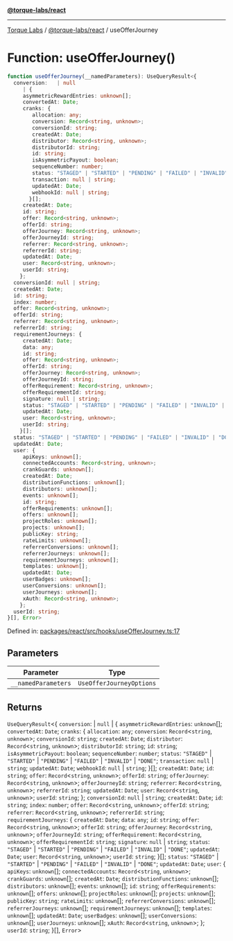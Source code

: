 [**@torque-labs/react**](../../../@torque-labs/react/README.md)

***

[Torque Labs](../../../README.md) / [@torque-labs/react](../README.md) / useOfferJourney

# Function: useOfferJourney()

```ts
function useOfferJourney(__namedParameters): UseQueryResult<{
  conversion:   | null
     | {
     asymmetricRewardEntries: unknown[];
     convertedAt: Date;
     cranks: {
        allocation: any;
        conversion: Record<string, unknown>;
        conversionId: string;
        createdAt: Date;
        distributor: Record<string, unknown>;
        distributorId: string;
        id: string;
        isAsymmetricPayout: boolean;
        sequenceNumber: number;
        status: "STAGED" | "STARTED" | "PENDING" | "FAILED" | "INVALID" | "DONE";
        transaction: null | string;
        updatedAt: Date;
        webhookId: null | string;
       }[];
     createdAt: Date;
     id: string;
     offer: Record<string, unknown>;
     offerId: string;
     offerJourney: Record<string, unknown>;
     offerJourneyId: string;
     referrer: Record<string, unknown>;
     referrerId: string;
     updatedAt: Date;
     user: Record<string, unknown>;
     userId: string;
    };
  conversionId: null | string;
  createdAt: Date;
  id: string;
  index: number;
  offer: Record<string, unknown>;
  offerId: string;
  referrer: Record<string, unknown>;
  referrerId: string;
  requirementJourneys: {
     createdAt: Date;
     data: any;
     id: string;
     offer: Record<string, unknown>;
     offerId: string;
     offerJourney: Record<string, unknown>;
     offerJourneyId: string;
     offerRequirement: Record<string, unknown>;
     offerRequirementId: string;
     signature: null | string;
     status: "STAGED" | "STARTED" | "PENDING" | "FAILED" | "INVALID" | "DONE";
     updatedAt: Date;
     user: Record<string, unknown>;
     userId: string;
    }[];
  status: "STAGED" | "STARTED" | "PENDING" | "FAILED" | "INVALID" | "DONE";
  updatedAt: Date;
  user: {
     apiKeys: unknown[];
     connectedAccounts: Record<string, unknown>;
     crankGuards: unknown[];
     createdAt: Date;
     distributionFunctions: unknown[];
     distributors: unknown[];
     events: unknown[];
     id: string;
     offerRequirements: unknown[];
     offers: unknown[];
     projectRoles: unknown[];
     projects: unknown[];
     publicKey: string;
     rateLimits: unknown[];
     referrerConversions: unknown[];
     referrerJourneys: unknown[];
     requirementJourneys: unknown[];
     templates: unknown[];
     updatedAt: Date;
     userBadges: unknown[];
     userConversions: unknown[];
     userJourneys: unknown[];
     xAuth: Record<string, unknown>;
    };
  userId: string;
}[], Error>
```

Defined in: [packages/react/src/hooks/useOfferJourney.ts:17](https://github.com/torque-labs/monorepo/blob/9238a1f6167cf2d739205996110f18c02ed8a04f/packages/react/src/hooks/useOfferJourney.ts#L17)

## Parameters

| Parameter | Type |
| ------ | ------ |
| `__namedParameters` | `UseOfferJourneyOptions` |

## Returns

`UseQueryResult`\<\{
  `conversion`:   \| `null`
     \| \{
     `asymmetricRewardEntries`: `unknown`[];
     `convertedAt`: `Date`;
     `cranks`: \{
        `allocation`: `any`;
        `conversion`: `Record`\<`string`, `unknown`\>;
        `conversionId`: `string`;
        `createdAt`: `Date`;
        `distributor`: `Record`\<`string`, `unknown`\>;
        `distributorId`: `string`;
        `id`: `string`;
        `isAsymmetricPayout`: `boolean`;
        `sequenceNumber`: `number`;
        `status`: `"STAGED"` \| `"STARTED"` \| `"PENDING"` \| `"FAILED"` \| `"INVALID"` \| `"DONE"`;
        `transaction`: `null` \| `string`;
        `updatedAt`: `Date`;
        `webhookId`: `null` \| `string`;
       \}[];
     `createdAt`: `Date`;
     `id`: `string`;
     `offer`: `Record`\<`string`, `unknown`\>;
     `offerId`: `string`;
     `offerJourney`: `Record`\<`string`, `unknown`\>;
     `offerJourneyId`: `string`;
     `referrer`: `Record`\<`string`, `unknown`\>;
     `referrerId`: `string`;
     `updatedAt`: `Date`;
     `user`: `Record`\<`string`, `unknown`\>;
     `userId`: `string`;
    \};
  `conversionId`: `null` \| `string`;
  `createdAt`: `Date`;
  `id`: `string`;
  `index`: `number`;
  `offer`: `Record`\<`string`, `unknown`\>;
  `offerId`: `string`;
  `referrer`: `Record`\<`string`, `unknown`\>;
  `referrerId`: `string`;
  `requirementJourneys`: \{
     `createdAt`: `Date`;
     `data`: `any`;
     `id`: `string`;
     `offer`: `Record`\<`string`, `unknown`\>;
     `offerId`: `string`;
     `offerJourney`: `Record`\<`string`, `unknown`\>;
     `offerJourneyId`: `string`;
     `offerRequirement`: `Record`\<`string`, `unknown`\>;
     `offerRequirementId`: `string`;
     `signature`: `null` \| `string`;
     `status`: `"STAGED"` \| `"STARTED"` \| `"PENDING"` \| `"FAILED"` \| `"INVALID"` \| `"DONE"`;
     `updatedAt`: `Date`;
     `user`: `Record`\<`string`, `unknown`\>;
     `userId`: `string`;
    \}[];
  `status`: `"STAGED"` \| `"STARTED"` \| `"PENDING"` \| `"FAILED"` \| `"INVALID"` \| `"DONE"`;
  `updatedAt`: `Date`;
  `user`: \{
     `apiKeys`: `unknown`[];
     `connectedAccounts`: `Record`\<`string`, `unknown`\>;
     `crankGuards`: `unknown`[];
     `createdAt`: `Date`;
     `distributionFunctions`: `unknown`[];
     `distributors`: `unknown`[];
     `events`: `unknown`[];
     `id`: `string`;
     `offerRequirements`: `unknown`[];
     `offers`: `unknown`[];
     `projectRoles`: `unknown`[];
     `projects`: `unknown`[];
     `publicKey`: `string`;
     `rateLimits`: `unknown`[];
     `referrerConversions`: `unknown`[];
     `referrerJourneys`: `unknown`[];
     `requirementJourneys`: `unknown`[];
     `templates`: `unknown`[];
     `updatedAt`: `Date`;
     `userBadges`: `unknown`[];
     `userConversions`: `unknown`[];
     `userJourneys`: `unknown`[];
     `xAuth`: `Record`\<`string`, `unknown`\>;
    \};
  `userId`: `string`;
 \}[], `Error`\>
